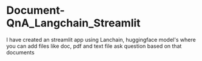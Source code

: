 # Document-QnA_Langchain_Streamlit
I have created an streamlit app using Lanchain, huggingface model's where you can add files like doc, pdf and text file ask question based on that documents



